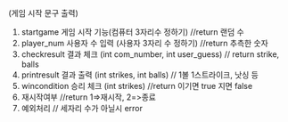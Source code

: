(게임 시작 문구 출력)
1. startgame 게임 시작 기능(컴퓨터 3자리수 정하기) //return 랜덤 수
2. player_num 사용자 수 입력 (사용자 3자리 수 정하기) //return 추측한 숫자
3. checkresult 결과 체크 (int com_number, int user_guess) // return strike, balls
4. printresult 결과 출력 (int strikes, int balls) // 1볼 1스트라이크, 낫싱 등
5. wincondition 승리 체크 (int strikes) //return 이기면 true 지면 false
6. 재시작여부 //return 1=>재시작, 2=>종료
7. 예외처리 // 세자리 수가 아닐시 error